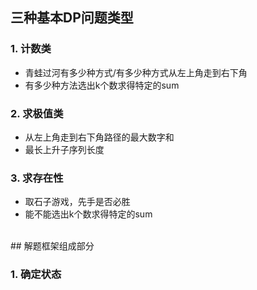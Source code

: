 ## 三种基本DP问题类型

### 1. 计数类
  - 青蛙过河有多少种方式/有多少种方式从左上角走到右下角
  - 有多少种方法选出k个数求得特定的sum

### 2. 求极值类
  - 从左上角走到右下角路径的最大数字和
  - 最长上升子序列长度

### 3. 求存在性
  - 取石子游戏，先手是否必胜
  - 能不能选出k个数求得特定的sum

<br>
## 解题框架组成部分

### 1. 确定状态
